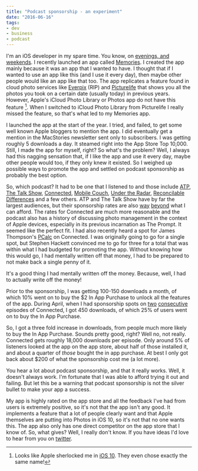 ```yaml
---
title: "Podcast sponsorship - an experiment"
date: "2016-06-16"
tags:
- dev
- business
- podcast
---
```


I'm an iOS developer in my spare time. You know, on [evenings, and weekends](http://www.theonion.com/blogpost/find-the-thing-youre-most-passionate-about-then-do-31742). I recently launched an app called [Memories](http://memories.land). I created the app mainly because it was an app that I wanted to have. I thought that if I wanted to use an app like this (and I use it every day), then maybe other people would like an app like that too. The app replicates a feature found in cloud photo services like [Everpix](http://everpix.com) (RIP) and [Picturelife](http://picturelife.com) that shows you all the photos you took on a certain date (usually today) in previous years. However, Apple's iCloud Photo Library or Photos app do not have this feature [^sherlocked]. When I switched to iCloud Photo Library from Picturelife I really missed the feature, so that's what led to my Memories app.

I launched the app at the start of the year. I tried, and failed, to get some well known Apple bloggers to mention the app. I did eventually get a mention in the MacStories newsletter sent only to subscribers. I was getting roughly 5 downloads a day. It steamed right into the App Store Top 10,000. Still, I made the app for myself, right? So what's the problem? Well, I always had this nagging sensation that, if I like the app and use it every day, maybe other people would too, if they only knew it existed. So I weighed up possible ways to promote the app and settled on podcast sponsorship as probably the best option.

So, which podcast? It had to be one that I listened to and those include [ATP](http://atp.fm), [The Talk Show](http://daringfireball.net/thetalkshow/), [Connected](https://relay.fm/connected), [Mobile Couch](http://mobilecouch.co), [Under the Radar](https://www.relay.fm/radar), [Reconcilable Differences](https://www.relay.fm/rd) and a few others. ATP and The Talk Show have by far the largest audiences, but their sponsorship rates are also [way](http://atp.fm/sponsor/) [beyond](http://daringfireball.net/feeds/sponsors/) what I can afford. The rates for Connected are much more reasonable and the podcast also has a history of discussing photo management in the context of Apple devices, especially in its previous incarnation as The Prompt. It seemed like the perfect fit. I had also recently heard a spot for James Thompson's [PCalc](http://www.pcalc.com/iphone/index.html) on Connected. I was originally going to go for a single spot, but Stephen Hackett convinced me to go for three for a total that was within what I had budgeted for promoting the app. Without knowing how this would go, I had mentally written off that money, I had to be prepared to not make back a single penny of it.

It's a good thing I had mentally written off the money. Because, well, I had to actually write off the money! 

Prior to the sponsorship, I was getting 100-150 downloads a month, of which 10% went on to buy the $2 In App Purchase to unlock all the features of the app. During April, when I had sponsorship spots on [two](https://www.relay.fm/connected/86) [consecutive](https://www.relay.fm/connected/87) episodes of Connected, I got 450 downloads, of which 25% of users went on to buy the In App Purchase.

So, I got a three fold increase in downloads, from people much more likely to buy the In App Purchase. Sounds pretty good, right? Well no, not really. Connected gets roughly 18,000 downloads per episode. Only around 5% of listeners looked at the app on the app store, about half of those installed it, and about a quarter of *those* bought the in app purchase. At best I only got back about $200 of what the sponsorship cost me (a lot more).

You hear a lot about podcast sponsorship, and that it really works. Well, it doesn't always work. I'm fortunate that I was able to afford trying it out and failing. But let this be a warning that podcast sponsorship is not the silver bullet to make your app a success. 

My app is highly rated on the app store and all the feedback I've had from users is extremely positive, so it's not that the app isn't any good. It implements a feature that a lot of people clearly want and that Apple themselves are putting into Photos in iOS 10, so it's not that no one wants this. The app also only has one direct competitor on the app store that I know of. So, what gives? Well, I really don't know. If you have ideas I'd love to hear from you on [twitter](https://twitter.com/mluisbrown).


[^sherlocked]: Looks like Apple sherlocked me in [iOS 10](http://www.apple.com/ios/ios10-preview/). They even chose exactly the same name!